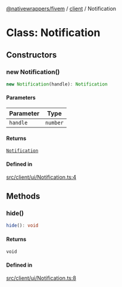 [@nativewrappers/fivem](../../README.md) / [client](../README.md) / Notification

# Class: Notification

## Constructors

### new Notification()

```ts
new Notification(handle): Notification
```

#### Parameters

| Parameter | Type |
| ------ | ------ |
| `handle` | `number` |

#### Returns

[`Notification`](Notification.md)

#### Defined in

[src/client/ui/Notification.ts:4](https://github.com/nativewrappers/fivem/blob/76a4f0a0bbabe839eed05afc2b892d754096c3d3/src/client/ui/Notification.ts#L4)

## Methods

### hide()

```ts
hide(): void
```

#### Returns

`void`

#### Defined in

[src/client/ui/Notification.ts:8](https://github.com/nativewrappers/fivem/blob/76a4f0a0bbabe839eed05afc2b892d754096c3d3/src/client/ui/Notification.ts#L8)
